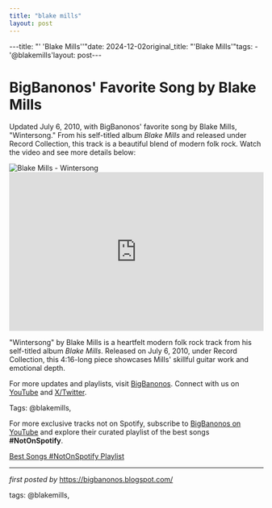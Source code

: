 ```yaml
---
title: "blake mills"
layout: post
---
```

---title: "' 'Blake Mills''"date: 2024-12-02original_title: "'Blake Mills'"tags:  - '@blakemills'layout: post---<!-- Post Title --><h1 >BigBanonos' Favorite Song by Blake Mills</h1> <!-- Introductory Text --><p >Updated July 6, 2010, with BigBanonos' favorite song by Blake Mills, "Wintersong." From his self-titled album *Blake Mills* and released under Record Collection, this track is a beautiful blend of modern folk rock. Watch the video and see more details below:</p> <!-- Featured Image --><div > <img src="https://media.pitchfork.com/photos/64f0a8962f211db3848f57cd/master/w_1600%2Cc_limit/blakemills2press.jpeg" alt="Blake Mills - Wintersong" /></div> <!-- YouTube Video Embed --><div > <iframe width="100%" height="315" src="https://www.youtube.com/embed/cnIjr8gaN64" title="Wintersong" frameborder="0" allow="accelerometer; autoplay; clipboard-write; encrypted-media; gyroscope; picture-in-picture; web-share" referrerpolicy="strict-origin-when-cross-origin" allowfullscreen></iframe></div> <!-- Song Information --><div > <p>"Wintersong" by Blake Mills is a heartfelt modern folk rock track from his self-titled album *Blake Mills*. Released on July 6, 2010, under Record Collection, this 4:16-long piece showcases Mills' skillful guitar work and emotional depth.</p></div> <!-- Footer Links --><div > <p>For more updates and playlists, visit <a href="https://bigbanonos.blogspot.com/" target="_blank">BigBanonos</a>. Connect with us on <a href="https://www.youtube.com/@BigBanonos" target="_blank">YouTube</a> and <a href="https://x.com/bigbanonos" target="_blank">X/Twitter</a>.</p></div> <!-- Tags --><p >Tags: @blakemills,</p><!--Subscribe and Playlist Links--><div>    <p>For more exclusive tracks not on Spotify, subscribe to <a href="https://www.youtube.com/@BigBanonos" target="_blank">BigBanonos on YouTube</a> and explore their curated playlist of the best songs <strong>#NotOnSpotify</strong>.</p>    <p><a href="https://www.youtube.com/playlist?list=PLtuNtuTatqI0kFahUCbtbfenC_ET5O_tr" target="_blank">Best Songs #NotOnSpotify Playlist<br /></a></p></div><hr /><p><em>first posted by</em> <a href="https://bigbanonos.blogspot.com/" rel="noopener" target="_new">https://bigbanonos.blogspot.com/</a></p><p>tags: @blakemills,</p>